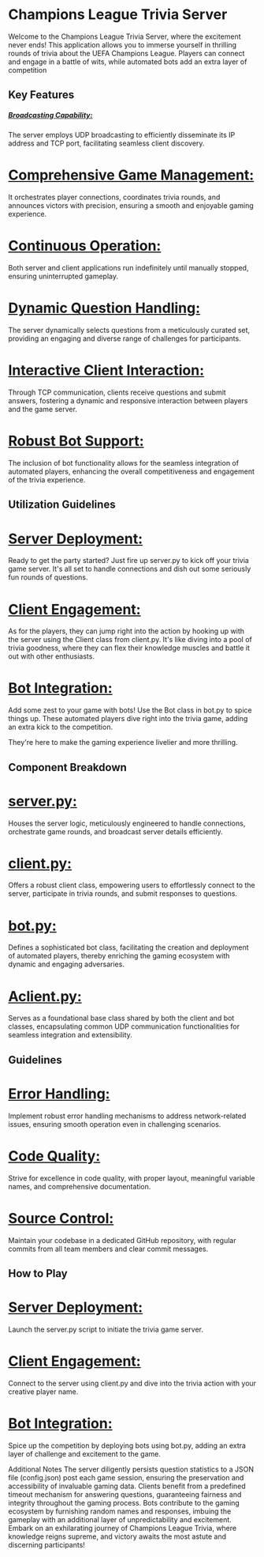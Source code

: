 
# Champions League Trivia Server
Welcome to the Champions League Trivia Server, where the excitement never ends! This application allows you to immerse yourself in thrilling rounds of trivia about the UEFA Champions League. Players can connect and engage in a battle of wits, while automated bots add an extra layer of competition 

## Key Features
##### <ins>Broadcasting Capability:</ins> 
The server employs UDP broadcasting to efficiently disseminate its IP address and TCP port, facilitating seamless client discovery.

# <ins>Comprehensive Game Management:</ins> 
It orchestrates player connections, coordinates trivia rounds, and announces victors with precision, ensuring a smooth and enjoyable gaming experience.

# <ins>Continuous Operation:</ins> 
Both server and client applications run indefinitely until manually stopped, ensuring uninterrupted gameplay.

# <ins>Dynamic Question Handling: </ins> 
The server dynamically selects questions from a meticulously curated set, providing an engaging and diverse range of challenges for participants.

# <ins>Interactive Client Interaction:</ins> 
Through TCP communication, clients receive questions and submit answers, fostering a dynamic and responsive interaction between players and the game server.

# <ins>Robust Bot Support:</ins>
The inclusion of bot functionality allows for the seamless integration of automated players, enhancing the overall competitiveness and engagement of the trivia experience.

## Utilization Guidelines
# <ins>Server Deployment:</ins> 
Ready to get the party started? Just fire up server.py to kick off your trivia game server. It's all set to handle connections and dish out some seriously fun rounds of questions.

# <ins>Client Engagement:</ins> 
As for the players, they can jump right into the action by hooking up with the server using the Client class from client.py. It's like diving into a pool of trivia goodness, where they can flex their knowledge muscles and battle it out with other enthusiasts.

# <ins>Bot Integration:</ins> 
Add some zest to your game with bots! Use the Bot class in bot.py to spice things up. These automated players dive right into the trivia game, adding an extra kick to the competition.

They're here to make the gaming experience livelier and more thrilling.

## Component Breakdown
# <ins>server.py:</ins> 
Houses the server logic, meticulously engineered to handle connections, orchestrate game rounds, and broadcast server details efficiently.

# <ins>client.py:</ins> 
Offers a robust client class, empowering users to effortlessly connect to the server, participate in trivia rounds, and submit responses to questions.

# <ins>bot.py:</ins> 
Defines a sophisticated bot class, facilitating the creation and deployment of automated players, thereby enriching the gaming ecosystem with dynamic and engaging adversaries.

# <ins>Aclient.py:</ins> 
Serves as a foundational base class shared by both the client and bot classes, encapsulating common UDP communication functionalities for seamless integration and extensibility.

## Guidelines
# <ins>Error Handling:</ins> 
Implement robust error handling mechanisms to address network-related issues, ensuring smooth operation even in challenging scenarios.

# <ins>Code Quality:</ins> 
Strive for excellence in code quality, with proper layout, meaningful variable names, and comprehensive documentation.

# <ins>Source Control:</ins> 
Maintain your codebase in a dedicated GitHub repository, with regular commits from all team members and clear commit messages.

## How to Play
# <ins>Server Deployment:</ins> 
Launch the server.py script to initiate the trivia game server.

# <ins>Client Engagement:</ins> 
Connect to the server using client.py and dive into the trivia action with your creative player name.

# <ins>Bot Integration:</ins> 
Spice up the competition by deploying bots using bot.py, adding an extra layer of challenge and excitement to the game.

Additional Notes
The server diligently persists question statistics to a JSON file (config.json) post each game session, ensuring the preservation and accessibility of invaluable gaming data.
Clients benefit from a predefined timeout mechanism for answering questions, guaranteeing fairness and integrity throughout the gaming process.
Bots contribute to the gaming ecosystem by furnishing random names and responses, imbuing the gameplay with an additional layer of unpredictability and excitement.
Embark on an exhilarating journey of Champions League Trivia, where knowledge reigns supreme, and victory awaits the most astute and discerning participants!

